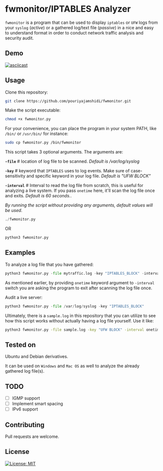 # fwmonitor/IPTABLES Analyzer

`fwmonitor` is a program that can be used to display ```iptables``` or ```UFW``` logs from your ```syslog``` (*active*) or a gathered log/text file (*passive*) in a nice and easy to understand format in order to conduct network traffic analysis and security audit.

## Demo

[![asciicast](https://asciinema.org/a/394593.svg)](https://asciinema.org/a/394593)

## Usage

Clone this repository:

```bash
git clone https://github.com/pouriyajamshidi/fwmonitor.git
```

Make the script executable:

```bash
chmod +x fwmonitor.py
```

For your convenience, you can place the program in your system PATH, like ```/bin/``` or ```/usr/bin/``` for instance:

```bash
sudo cp fwmonitor.py /bin/fwmonitor
```

This script takes 3 optional arguments. The arguments are:

**```-file```**   # location of log file to be scanned. *Default is /var/log/syslog*

**```-key```**    # keyword that ```IPTABLES``` uses to log events. Make sure of case-sensitivity and specific keyword in your log file. *Default is "UFW BLOCK"*

**```-interval```**   # Interval to read the log file from scratch, this is useful for analyzing a live system. If you pass ```onetime``` here, it'll scan the log file once and exits. *Default is 60 seconds.*.

*By running the script without providing any arguments, default values will be used.*

```python
./fwmonitor.py
```

OR

```python
python3 fwmonitor.py
```

## Examples

To analyze a log file that you have gathered:

```python
python3 fwmonitor.py -file mytraffic.log -key "IPTABLES_BLOCK" -interval onetime
```

As mentioned earlier, by providing ```onetime``` keyword argument to ```-interval``` switch you are asking the program to exit after scanning the log file once.

Audit a live server:

```python
python3 fwmonitor.py -file /var/log/syslog -key "IPTABLES_BLOCK"
```

Ultimately, there is a `sample.log` in this repository that you can utilize to see how this script works without actually having a log file yourself. Use it like:

```bash
python3 fwmonitor.py -file sample.log -key "UFW BLOCK" -interval onetime
```

## Tested on

Ubuntu and Debian derivatives.

It can be used on ```Windows``` and ```Mac OS``` as well to analyze the already gathered log file(s).

## TODO

- [ ] IGMP support
- [ ] Implement smart spacing
- [ ] IPv6 support

## Contributing

Pull requests are welcome.

## License

[![License: MIT](https://img.shields.io/badge/License-MIT-yellow.svg)](https://opensource.org/licenses/MIT)
